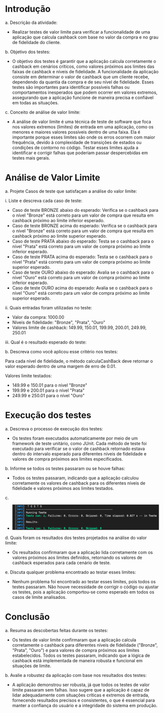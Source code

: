 
# Introdução

a. Descrição da atividade:
- Realizar testes de valor limite para verificar a funcionalidade de uma aplicação que calcula cashback com base no valor da compra e no grau de fidelidade do cliente.

b. Objetivo dos testes:
- O objetivo dos testes é garantir que a aplicação calcula corretamente o cashback em cenários críticos, como valores próximos aos limites das faixas de cashback e níveis de fidelidade. A funcionalidade da aplicação consiste em determinar o valor de cashback que um cliente recebe, dependendo da quantia da compra e de seu nível de fidelidade. Esses testes são importantes para identificar possíveis falhas ou comportamentos inesperados que podem ocorrer em valores extremos, assegurando que a aplicação funcione de maneira precisa e confiável em todas as situações.

c. Conceito de análise de valor limite:
- A análise de valor limite é uma técnica de teste de software que foca nos valores extremos (limites) de entrada em uma aplicação, como os menores e maiores valores possíveis dentro de uma faixa. Ela é importante porque esses limites são onde os erros ocorrem com maior frequência, devido à complexidade de transições de estados ou condições de contorno no código. Testar esses limites ajuda a identificar e corrigir falhas que poderiam passar despercebidas em testes mais gerais.

# Análise de Valor Limite

a. Projete Casos de teste que satisfaçam a análise do valor limite:

i. Liste e descreva cada caso de teste:

- Caso de teste BRONZE abaixo do esperado: Verifica se o cashback para o nível "Bronze" está correto para um valor de compra que resulta em cashback próximo ao limite inferior esperado.
- Caso de teste BRONZE acima do esperado: Verifica se o cashback para o nível "Bronze" está correto para um valor de compra que resulta em cashback próximo ao limite superior esperado.
- Caso de teste PRATA abaixo do esperado: Testa se o cashback para o nível "Prata" está correto para um valor de compra próximo ao limite inferior esperado.
- Caso de teste PRATA acima do esperado: Testa se o cashback para o nível "Prata" está correto para um valor de compra próximo ao limite superior esperado.
- Caso de teste OURO abaixo do esperado: Avalia se o cashback para o nível "Ouro" está correto para um valor de compra próximo ao limite inferior esperado.
- Caso de teste OURO acima do esperado: Avalia se o cashback para o nível "Ouro" está correto para um valor de compra próximo ao limite superior esperado.

ii. Quais entradas foram utilizadas no teste:

- Valor da compra: 1000.00
- Níveis de fidelidade: "Bronze", "Prata", "Ouro"
- Valores limite de cashback: 149.99, 150.01, 199.99, 200.01, 249.99, 250.01

iii. Qual é o resultado esperado do teste:

b. Descreva como você aplicou esse critério nos testes:

Para cada nível de fidelidade, o método calculaCashBack deve retornar o valor esperado dentro de uma margem de erro de 0.01.

Valores limite testados:

- 149.99 e 150.01 para o nível "Bronze"
- 199.99 e 200.01 para o nível "Prata"
- 249.99 e 250.01 para o nível "Ouro"

# Execução dos testes

a. Descreva o processo de execução dos testes: 
- Os testes foram executados automaticamente por meio de um framework de teste unitário, como JUnit. Cada método de teste foi executado para verificar se o valor de cashback retornado estava dentro do intervalo esperado para diferentes níveis de fidelidade e valores de compra próximos aos limites especificados.

b. Informe se todos os testes passaram ou se houve falhas: 
- Todos os testes passaram, indicando que a aplicação calculou corretamente os valores de cashback para os diferentes níveis de fidelidade e valores próximos aos limites testados.

c. 
- ![plot](/teste.png)

d. Quais foram os resultados dos testes projetados na análise do valor limite: 
- Os resultados confirmaram que a aplicação lida corretamente com os valores próximos aos limites definidos, retornando os valores de cashback esperados para cada cenário de teste.

e. Discuta qualquer problema encontrado ao testar esses limites: 
- Nenhum problema foi encontrado ao testar esses limites, pois todos os testes passaram. Não houve necessidade de corrigir o código ou ajustar os testes, pois a aplicação comportou-se como esperado em todos os casos de limite analisados.

# Conclusão

a. Resuma as descobertas feitas durante os testes: 
- Os testes de valor limite confirmaram que a aplicação calcula corretamente o cashback para diferentes níveis de fidelidade ("Bronze", "Prata", "Ouro") e para valores de compra próximos aos limites estabelecidos. Todos os testes passaram, indicando que a lógica de cashback está implementada de maneira robusta e funcional em situações de limite.

b. Avalie a robustez da aplicação com base nos resultados dos testes: 
- A aplicação demonstrou ser robusta, já que todos os testes de valor limite passaram sem falhas. Isso sugere que a aplicação é capaz de lidar adequadamente com situações críticas e extremos de entrada, fornecendo resultados precisos e consistentes, o que é essencial para manter a confiança do usuário e a integridade do sistema em produção.